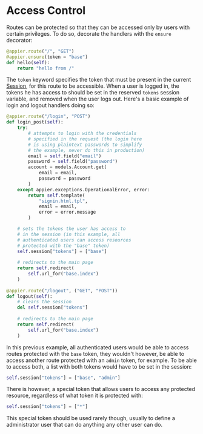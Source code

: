 # Access Control

Routes can be protected so that they can be accessed only by users with 
certain privileges. To do so, decorate the handlers with the `ensure` decorator:

```python
@appier.route("/", "GET")
@appier.ensure(token = "base")
def hello(self):
    return "hello from /"
```

The `token` keyword specifies the token that must be present in the current
[Session](sessions.md), for this route to be accessible. When a user is logged
in, the tokens he has access to should be set in the reserved `tokens` session
variable, and removed when the user logs out. Here's a basic example of login
and logout handlers doing so:

```python
@appier.route("/login", "POST")
def login_post(self):
    try: 
    	# attempts to login with the credentials 
    	# specified in the request (the login here
    	# is using plaintext passwords to simplify
    	# the example, never do this in production)
   		email = self.field("email")
   	 	password = self.field("password")
    	account = models.Account.get(
   	        email = email, 
   	       	password = password
   	    )
    except appier.exceptions.OperationalError, error:
        return self.template(
            "signin.html.tpl",
            email = email,
            error = error.message
        )

    # sets the tokens the user has access to 
    # in the session (in this example, all 
    # authenticated users can access resources 
    # protected with the "base" token)
    self.session["tokens"] = ["base"]
    
    # redirects to the main page
    return self.redirect(
   	    self.url_for("base.index")
    )
 
@appier.route("/logout", ("GET", "POST"))
def logout(self):
	# clears the session
    del self.session["tokens"]
    
    # redirects to the main page
    return self.redirect(
        self.url_for("base.index")
    )
```

In this previous example, all authenticated users would be able to access
routes protected with the `base` token, they wouldn't however, be able to
access another route protected with an `admin` token, for example. To be able
to access both, a list with both tokens would have to be set in the session:

```python
self.session["tokens"] = ["base", "admin"]
```

There is however, a special token that allows users to access any protected
resource, regardless of what token it is protected with:

```python
self.session["tokens"] = ["*"]
```

This special token should be used rarely though, usually to define a administrator
user that can do anything any other user can do. 
